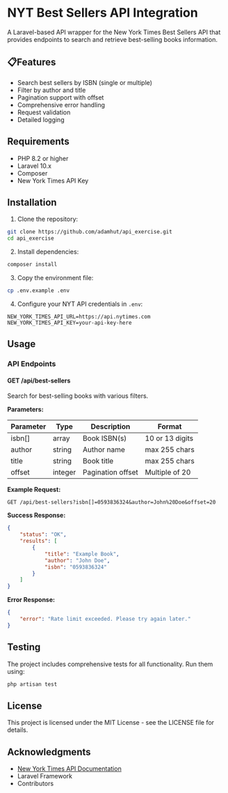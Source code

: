 # NYT Best Sellers API Integration

A Laravel-based API wrapper for the New York Times Best Sellers API that provides endpoints to search and retrieve best-selling books information.

## 📋Features

- Search best sellers by ISBN (single or multiple)
- Filter by author and title
- Pagination support with offset
- Comprehensive error handling
- Request validation
- Detailed logging

## Requirements

- PHP 8.2 or higher
- Laravel 10.x
- Composer
- New York Times API Key

## Installation

1. Clone the repository:
```bash
git clone https://github.com/adamhut/api_exercise.git
cd api_exercise
```

2. Install dependencies:
```bash
composer install
```

3. Copy the environment file:
```bash
cp .env.example .env
```

4. Configure your NYT API credentials in `.env`:
```env
NEW_YORK_TIMES_API_URL=https://api.nytimes.com
NEW_YORK_TIMES_API_KEY=your-api-key-here
```

## Usage

### API Endpoints

#### GET /api/best-sellers

Search for best-selling books with various filters.

**Parameters:**

| Parameter | Type | Description | Format |
|-----------|------|-------------|---------|
| isbn[] | array | Book ISBN(s) | 10 or 13 digits |
| author | string | Author name | max 255 chars |
| title | string | Book title | max 255 chars |
| offset | integer | Pagination offset | Multiple of 20 |

**Example Request:**
```http
GET /api/best-sellers?isbn[]=0593836324&author=John%20Doe&offset=20
```

**Success Response:**
```json
{
    "status": "OK",
    "results": [
        {
            "title": "Example Book",
            "author": "John Doe",
            "isbn": "0593836324"
        }
    ]
}
```

**Error Response:**
```json
{
    "error": "Rate limit exceeded. Please try again later."
}
```

##  Testing

The project includes comprehensive tests for all functionality. Run them using:

```bash
php artisan test
```


##  License

This project is licensed under the MIT License - see the LICENSE file for details.

## Acknowledgments

- [New York Times API Documentation](https://developer.nytimes.com/docs/books-product/1/overview)
- Laravel Framework
- Contributors



##